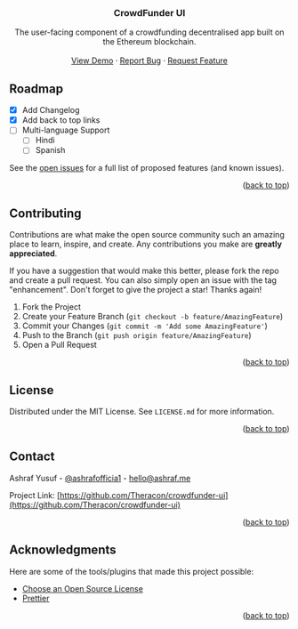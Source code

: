 <div id="top"></div>

<!-- PROJECT INTRO -->
<br />
<div align="center">
  <h3 align="center">CrowdFunder UI</h3>

  <p align="center">
    The user-facing component of a crowdfunding decentralised app built on the Ethereum blockchain.
    <br />
    <br />
    <a href="https://github.com/Theracon/crowdfunder-ui">View Demo</a>
    ·
    <a href="https://github.com/Theracon/crowdfunder-ui/issues">Report Bug</a>
    ·
    <a href="https://github.com/Theracon/crowdfunder-ui/issues">Request Feature</a>
  </p>
</div>

<!-- ABOUT THE PROJECT -->

## Roadmap

- [x] Add Changelog
- [x] Add back to top links
- [ ] Multi-language Support
  - [ ] Hindi
  - [ ] Spanish

See the [open issues](https://github.com/Theracon/crowdfunder-ui/issues) for a full list of proposed features (and known issues).

<p align="right">(<a href="#top">back to top</a>)</p>

<!-- CONTRIBUTING -->

## Contributing

Contributions are what make the open source community such an amazing place to learn, inspire, and create. Any contributions you make are **greatly appreciated**.

If you have a suggestion that would make this better, please fork the repo and create a pull request. You can also simply open an issue with the tag "enhancement".
Don't forget to give the project a star! Thanks again!

1. Fork the Project
2. Create your Feature Branch (`git checkout -b feature/AmazingFeature`)
3. Commit your Changes (`git commit -m 'Add some AmazingFeature'`)
4. Push to the Branch (`git push origin feature/AmazingFeature`)
5. Open a Pull Request

<p align="right">(<a href="#top">back to top</a>)</p>

<!-- LICENSE -->

## License

Distributed under the MIT License. See `LICENSE.md` for more information.

<p align="right">(<a href="#top">back to top</a>)</p>

<!-- CONTACT -->

## Contact

Ashraf Yusuf - [@ashrafofficia1](https://twitter.com/ashrafofficia1) - hello@ashraf.me

Project Link: [https://github.com/Theracon/crowdfunder-ui](https://github.com/Theracon/crowdfunder-ui)

<p align="right">(<a href="#top">back to top</a>)</p>

<!-- ACKNOWLEDGMENTS -->

## Acknowledgments

Here are some of the tools/plugins that made this project possible:

- [Choose an Open Source License](https://choosealicense.com)
- [Prettier](https://prettier.io/docs/en/editors.html)

<p align="right">(<a href="#top">back to top</a>)</p>
